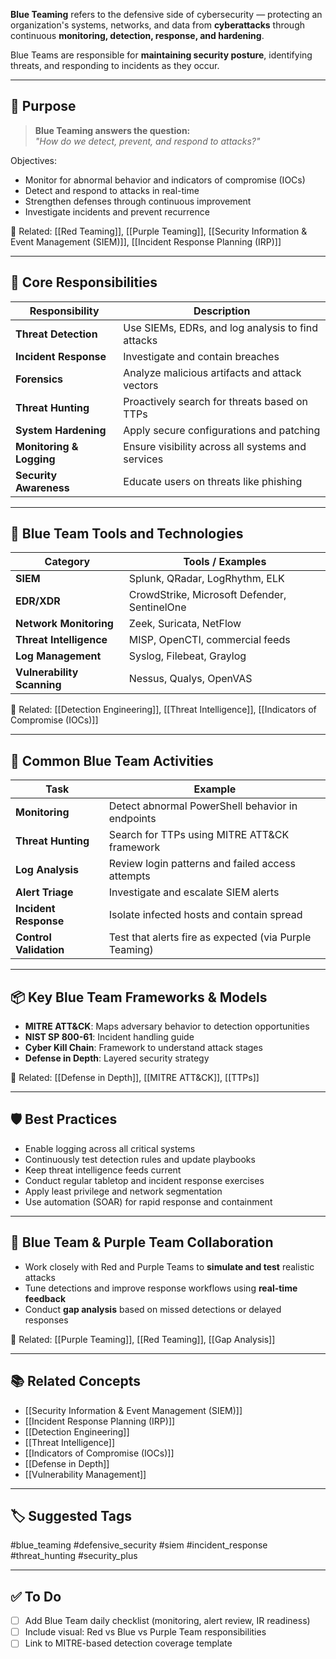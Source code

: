 **Blue Teaming** refers to the defensive side of cybersecurity — protecting an organization's systems, networks, and data from **cyberattacks** through continuous **monitoring, detection, response, and hardening**.

Blue Teams are responsible for **maintaining security posture**, identifying threats, and responding to incidents as they occur.

---

## 🎯 Purpose

> **Blue Teaming answers the question:**  
> _"How do we detect, prevent, and respond to attacks?"_

Objectives:
- Monitor for abnormal behavior and indicators of compromise (IOCs)
- Detect and respond to attacks in real-time
- Strengthen defenses through continuous improvement
- Investigate incidents and prevent recurrence

📎 Related: [[Red Teaming]], [[Purple Teaming]], [[Security Information & Event Management (SIEM)]], [[Incident Response Planning (IRP)]]

---

## 🧱 Core Responsibilities

| Responsibility         | Description                                           |
|-------------------------|-------------------------------------------------------|
| **Threat Detection**     | Use SIEMs, EDRs, and log analysis to find attacks     |
| **Incident Response**    | Investigate and contain breaches                      |
| **Forensics**            | Analyze malicious artifacts and attack vectors        |
| **Threat Hunting**       | Proactively search for threats based on TTPs          |
| **System Hardening**     | Apply secure configurations and patching              |
| **Monitoring & Logging** | Ensure visibility across all systems and services     |
| **Security Awareness**   | Educate users on threats like phishing                |

---

## 🧠 Blue Team Tools and Technologies

| Category            | Tools / Examples                                    |
|----------------------|-----------------------------------------------------|
| **SIEM**             | Splunk, QRadar, LogRhythm, ELK                      |
| **EDR/XDR**          | CrowdStrike, Microsoft Defender, SentinelOne       |
| **Network Monitoring**| Zeek, Suricata, NetFlow                            |
| **Threat Intelligence** | MISP, OpenCTI, commercial feeds                 |
| **Log Management**   | Syslog, Filebeat, Graylog                           |
| **Vulnerability Scanning** | Nessus, Qualys, OpenVAS                    |

📎 Related: [[Detection Engineering]], [[Threat Intelligence]], [[Indicators of Compromise (IOCs)]]

---

## 🔁 Common Blue Team Activities

| Task                      | Example                                               |
|---------------------------|--------------------------------------------------------|
| **Monitoring**            | Detect abnormal PowerShell behavior in endpoints      |
| **Threat Hunting**        | Search for TTPs using MITRE ATT&CK framework           |
| **Log Analysis**          | Review login patterns and failed access attempts       |
| **Alert Triage**          | Investigate and escalate SIEM alerts                   |
| **Incident Response**     | Isolate infected hosts and contain spread              |
| **Control Validation**    | Test that alerts fire as expected (via Purple Teaming) |

---

## 📦 Key Blue Team Frameworks & Models

- **MITRE ATT&CK**: Maps adversary behavior to detection opportunities
- **NIST SP 800-61**: Incident handling guide
- **Cyber Kill Chain**: Framework to understand attack stages
- **Defense in Depth**: Layered security strategy

📎 Related: [[Defense in Depth]], [[MITRE ATT&CK]], [[TTPs]]

---

## 🛡 Best Practices

- Enable logging across all critical systems
- Continuously test detection rules and update playbooks
- Keep threat intelligence feeds current
- Conduct regular tabletop and incident response exercises
- Apply least privilege and network segmentation
- Use automation (SOAR) for rapid response and containment

---

## 🤝 Blue Team & Purple Team Collaboration

- Work closely with Red and Purple Teams to **simulate and test** realistic attacks
- Tune detections and improve response workflows using **real-time feedback**
- Conduct **gap analysis** based on missed detections or delayed responses

📎 Related: [[Purple Teaming]], [[Red Teaming]], [[Gap Analysis]]

---

## 📚 Related Concepts

- [[Security Information & Event Management (SIEM)]]
- [[Incident Response Planning (IRP)]]
- [[Detection Engineering]]
- [[Threat Intelligence]]
- [[Indicators of Compromise (IOCs)]]
- [[Defense in Depth]]
- [[Vulnerability Management]]

---

## 🏷 Suggested Tags

#blue_teaming #defensive_security #siem #incident_response #threat_hunting #security_plus

---

## ✅ To Do

- [ ] Add Blue Team daily checklist (monitoring, alert review, IR readiness)
- [ ] Include visual: Red vs Blue vs Purple Team responsibilities
- [ ] Link to MITRE-based detection coverage template
